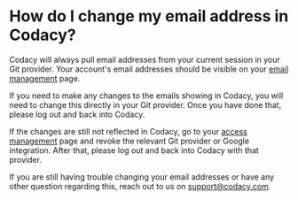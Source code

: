 # How do I change my email address in Codacy?

Codacy will always pull email addresses from your current session in your Git provider. Your account's email addresses should be visible on your [email management](https://app.codacy.com/account/notifications) page.

If you need to make any changes to the emails showing in Codacy, you will need to change this directly in your Git provider. Once you have done that, please log out and back into Codacy.

If the changes are still not reflected in Codacy, go to your [access management](https://app.codacy.com/account/access-management) page and revoke the relevant Git provider or Google integration. After that, please log out and back into Codacy with that provider.

If you are still having trouble changing your email addresses or have any other question regarding this, reach out to us on <support@codacy.com>.
